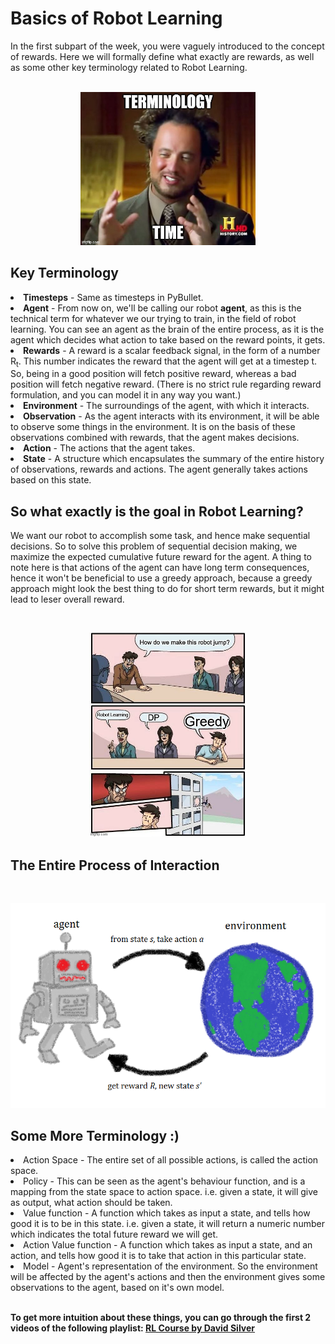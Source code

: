 # Basics of Robot Learning
In the first subpart of the week, you were vaguely introduced to the concept of rewards. Here we will formally define what exactly are rewards, as well as some other key terminology related to Robot Learning.
<br><br>
<p align="center">
<img width=280px src="./assets/5e1exe.jpg"/>
</p>

## Key Terminology

<li><b>Timesteps</b> - Same as timesteps in PyBullet.</li>
<li><b>Agent</b> - From now on, we'll be calling our robot <b>agent</b>, as this is the technical term for whatever we our trying to train, in the field of robot learning. You can see an agent as the brain of the entire process, as it is the agent which decides what action to take based on the reward points, it gets. </li>
<li><b>Rewards</b> - A reward is a scalar feedback signal, in the form of a number R<sub>t</sub>. This number indicates the reward that the agent will get at a timestep t. So, being in a good position will fetch positive reward, whereas a bad position will fetch negative reward. (There is no strict rule regarding reward formulation, and you can model it in any way you want.)
<li><b>Environment</b> - The surroundings of the agent, with which it interacts. </li>
<li><b>Observation</b> - As the agent interacts with its environment, it will be able to observe some things in the environment. It is on the basis of these observations combined with rewards, that the agent makes decisions. </li>
<li><b>Action</b> - The actions that the agent takes.
<li><b>State</b> - A structure which encapsulates the summary of the entire history of observations, rewards and actions. The agent generally takes actions based on this state.

## So what exactly is the goal in Robot Learning?
We want our robot to accomplish some task, and hence make sequential decisions. So to solve this problem of sequential decision making, we maximize the expected cumulative future reward for the agent. 
A thing to note here is that actions of the agent can have long term consequences, hence it won't be beneficial to use a greedy approach, because a greedy approach might look the best thing to do for short term rewards, but it might lead to leser overall reward.

<br>
<p align="center">
<img width="50%" src="./assets/index.jpg"/>
</p>

## The Entire Process of Interaction
<br>
<p align="center">
<img src="./assets/Reinforcement-Learning-Environment.png"/>
</p>

## Some More Terminology :)
<li><State Space - The entire set of all possible states, is called the state space.
<li>Action Space - The entire set of all possible actions, is called the action space.
<li> Policy - This can be seen as the agent's behaviour function, and is a mapping from the state space to action space. i.e. given a state, it will give as output, what action should be taken.
<li>Value function - A function which takes as input a state, and tells how good it is to be in this state. i.e. given a state, it will return a numeric number which indicates the total future reward we will get.
<li>Action Value function - A function which takes as input a state, and an action, and tells how good it is to take that action in this particular state.
<li>Model - Agent's representation of the environment. So the environment will be affected by the agent's actions and then the environment gives some observations to the agent, based on it's own model.

<br>
<br>

<b>To get more intuition about these things, you can go through the first 2 videos of the following playlist:
[RL Course by David Silver](https://www.youtube.com/playlist?list=PLqYmG7hTraZDM-OYHWgPebj2MfCFzFObQ) </b>
